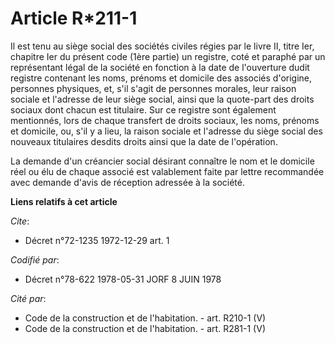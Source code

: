 # Article R*211-1

Il est tenu au siège social des sociétés civiles régies par le livre II, titre Ier, chapitre Ier du présent code (1ère
partie) un registre, coté et paraphé par un représentant légal de la société en fonction à la date de l'ouverture dudit
registre contenant les noms, prénoms et domicile des associés d'origine, personnes physiques, et, s'il s'agit de personnes
morales, leur raison sociale et l'adresse de leur siège social, ainsi que la quote-part des droits sociaux dont chacun est
titulaire. Sur ce registre sont également mentionnés, lors de chaque transfert de droits sociaux, les noms, prénoms et
domicile, ou, s'il y a lieu, la raison sociale et l'adresse du siège social des nouveaux titulaires desdits droits ainsi que
la date de l'opération.

La demande d'un créancier social désirant connaître le nom et le domicile réel ou élu de chaque associé est valablement faite
par lettre recommandée avec demande d'avis de réception adressée à la société.

**Liens relatifs à cet article**

_Cite_:

  - Décret n°72-1235 1972-12-29 art. 1

_Codifié par_:

  - Décret n°78-622 1978-05-31 JORF 8 JUIN 1978

_Cité par_:

  - Code de la construction et de l'habitation. - art. R210-1 (V)
  - Code de la construction et de l'habitation. - art. R281-1 (V)
